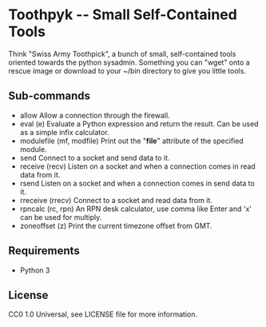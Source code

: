 # Toothpyk -- Small Self-Contained Tools

Think "Swiss Army Toothpick", a bunch of small, self-contained tools oriented towards
the python sysadmin.  Something you can "wget" onto a rescue image or download to
your ~/bin directory to give you little tools.

## Sub-commands

- allow               Allow a connection through the firewall.
- eval (e)            Evaluate a Python expression and return the result.
                    Can be used as a simple infix calculator.
- modulefile (mf, modfile)
                    Print out the "__file__" attribute of the specified
                    module.
- send                Connect to a socket and send data to it.
- receive (recv)      Listen on a socket and when a connection comes in read
                    data from it.
- rsend               Listen on a socket and when a connection comes in send
                    data to it.
- rreceive (rrecv)    Connect to a socket and read data from it.
- rpncalc (rc, rpn)   An RPN desk calculator, use comma like Enter and 'x'
                    can be used for multiply.
- zoneoffset (z)      Print the current timezone offset from GMT.

## Requirements

- Python 3

## License

CC0 1.0 Universal, see LICENSE file for more information.

<!-- vim: ts=4 sw=4 ai et tw=85
-->
